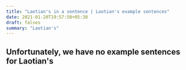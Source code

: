 ```yaml
---
title: "Laotian's in a sentence | Laotian's example sentences"
date: 2021-01-20T19:57:50+05:30
draft: falses
summary: "Laotian's"
---
```

## Unfortunately, we have no example sentences for Laotian's                 
